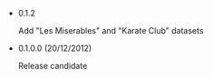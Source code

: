 * 0.1.2

  Add "Les Miserables" and "Karate Club" datasets


* 0.1.0.0 (20/12/2012)

  Release candidate

